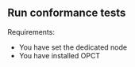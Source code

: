 ## Run conformance tests <a name="usage-run"></a>

Requirements:

- You have set the dedicated node
- You have installed OPCT
